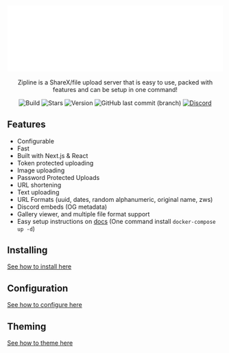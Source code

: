 <div align="center">
  <img src="https://raw.githubusercontent.com/diced/zipline/trunk/public/zipline_small.png"/>
  
  Zipline is a ShareX/file upload server that is easy to use, packed with features and can be setup in one command!
  
  ![Build](https://img.shields.io/github/workflow/status/diced/zipline/CD:%20Push%20Docker%20Images?logo=github&style=flat-square)
  ![Stars](https://img.shields.io/github/stars/diced/zipline?logo=github&style=flat-square)
  ![Version](https://img.shields.io/github/package-json/v/diced/zipline?logo=git&logoColor=white&style=flat-square)
  ![GitHub last commit (branch)](https://img.shields.io/github/last-commit/diced/zipline/trunk?logo=git&logoColor=white&style=flat-square)
  [![Discord](https://img.shields.io/discord/729771078196527176?color=%23777ed3&label=discord&logo=discord&logoColor=white&style=flat-square)](https://discord.gg/EAhCRfGxCF)
  
</div>

## Features
- Configurable
- Fast
- Built with Next.js & React
- Token protected uploading
- Image uploading
- Password Protected Uploads
- URL shortening
- Text uploading
- URL Formats (uuid, dates, random alphanumeric, original name, zws)
- Discord embeds (OG metadata)
- Gallery viewer, and multiple file format support
- Easy setup instructions on [docs](https://zipl.vercel.app/) (One command install `docker-compose up -d`)

## Installing
[See how to install here](https://zipl.vercel.app/docs/get-started)

## Configuration
[See how to configure here](https://zipl.vercel.app/docs/config/overview)

## Theming
[See how to theme here](https://zipl.vercel.app/docs/themes/reference)
